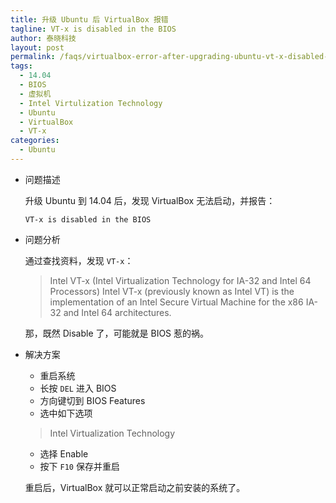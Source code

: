 ```yaml
---
title: 升级 Ubuntu 后 VirtualBox 报错
tagline: VT-x is disabled in the BIOS
author: 泰晓科技
layout: post
permalink: /faqs/virtualbox-error-after-upgrading-ubuntu-vt-x-disabled-in-bios/
tags:
  - 14.04
  - BIOS
  - 虚拟机
  - Intel Virtulization Technology
  - Ubuntu
  - VirtualBox
  - VT-x
categories:
  - Ubuntu
---
```

  * 问题描述

    升级 Ubuntu 到 14.04 后，发现 VirtualBox 无法启动，并报告：

        VT-x is disabled in the BIOS


  * 问题分析

    通过查找资料，发现 `VT-x`：

    > Intel VT-x (Intel Virtualization Technology for IA-32 and Intel 64 Processors) Intel VT-x (previously known as Intel VT) is the implementation of an Intel Secure Virtual Machine for the x86 IA-32 and Intel 64 architectures.

    那，既然 Disable 了，可能就是 BIOS 惹的祸。

  * 解决方案

      * 重启系统
      * 长按 `DEL` 进入 BIOS
      * 方向键切到 BIOS Features
      * 选中如下选项

    > Intel Virtualization Technology

      * 选择 Enable
      * 按下 `F10` 保存并重启

    重启后，VirtualBox 就可以正常启动之前安装的系统了。



